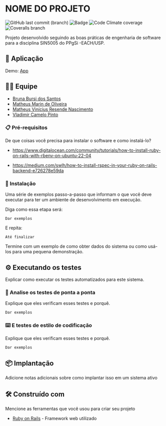 # NOME DO PROJETO

![GitHub last commit (branch)](https://img.shields.io/github/last-commit/Matheusvxz/SIN5005/main)
![Badge](https://img.shields.io/github/license/Matheusvxz/SIN5005)
![Code Climate coverage](https://img.shields.io/codeclimate/coverage/Matheusvxz/SIN5005)
![Coveralls branch](https://img.shields.io/coverallsCoverage/github/Matheusvxz/SIN5005)



Projeto desenvolvido seguindo as boas práticas de engenharia de software para a disciplina SIN5005 do PPgSi -EACH/USP.

## 🚀 Aplicação

Demo: [App](http://localhost:3000)


## 🧑‍💻 Equipe

* [Bruna Bursi dos Santos](mailto:brunabursi@gmail.com)
* [Matheus Marin de Oliveira](mailto:matheus.marin@usp.br)
* [Matheus Vinícius Resende Nascimento](mailto:mvr.nascimento@hotmail.com)
* [Vladimir Camelo Pinto](mailto:vladimir.camelo@ifsp.edu.br)

### 📋 Pré-requisitos

De que coisas você precisa para instalar o software e como instalá-lo?

* https://www.digitalocean.com/community/tutorials/how-to-install-ruby-on-rails-with-rbenv-on-ubuntu-22-04

* https://medium.com/swlh/how-to-install-rspec-in-your-ruby-on-rails-backend-e726278e59da

### 🔧 Instalação

Uma série de exemplos passo-a-passo que informam o que você deve executar para ter um ambiente de desenvolvimento em execução.

Diga como essa etapa será:

```
Dar exemplos
```

E repita:

```
Até finalizar
```

Termine com um exemplo de como obter dados do sistema ou como usá-los para uma pequena demonstração.

## ⚙️ Executando os testes

Explicar como executar os testes automatizados para este sistema.

### 🔩 Analise os testes de ponta a ponta

Explique que eles verificam esses testes e porquê.

```
Dar exemplos
```

### ⌨️ E testes de estilo de codificação

Explique que eles verificam esses testes e porquê.

```
Dar exemplos
```

## 📦 Implantação

Adicione notas adicionais sobre como implantar isso em um sistema ativo

## 🛠️ Construído com

Mencione as ferramentas que você usou para criar seu projeto

* [Ruby on Rails](https://api.rubyonrails.org/) - Framework web utilizado
